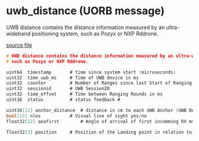 # uwb_distance (UORB message)

UWB distance contains the distance information measured by an ultra-wideband positioning system,
such as Pozyx or NXP Rddrone.

[source file](https://github.com/PX4/PX4-Autopilot/blob/main/msg/uwb_distance.msg)

```c
# UWB distance contains the distance information measured by an ultra-wideband positioning system,
# such as Pozyx or NXP Rddrone.

uint64 	timestamp		# time since system start (microseconds)
uint32 	time_uwb_ms		# Time of UWB device in ms
uint32 	counter			# Number of Ranges since last Start of Ranging
uint32 	sessionid		# UWB SessionID
uint32 	time_offset		# Time between Ranging Rounds in ms
uint16 	status			# status feedback #

uint16[12] anchor_distance	# distance in cm to each UWB Anchor (UWB Device wich takes part in Ranging)
bool[12] nlos			# Visual line of sight yes/no
float32[12] aoafirst		# Angle of arrival of first incomming RX msg

float32[3] position		# Position of the Landing point in relation to the Drone (x,y,z in Meters NED)

```
